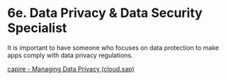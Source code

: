 # 6e. Data Privacy & Data Security Specialist

It is important to have someone who focuses on data protection to make apps comply with data privacy regulations.

[capire - Managing Data Privacy (cloud.sap)](https://cap.cloud.sap/docs/guides/data-privacy)
